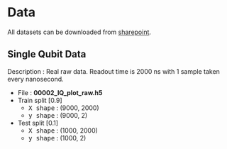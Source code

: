 # Data

All datasets can be downloaded from [sharepoint](https://urldefense.proofpoint.com/v2/url?u=https-3A__purdue0-2Dmy.sharepoint.com_-3Af-3A_g_personal_oyesilyu-5Fpurdue-5Fedu_EuhbLM-2DwFApNiX9Mh5ZMeIEBG3dGqSIPgwN21j5S30nxvQ-3Fe-3DCDc3Xi&d=DwMFAg&c=gRgGjJ3BkIsb5y6s49QqsA&r=3tXuppM5Ux2UBnxU0DCrdSagIS9IpvGOlIFtsYfyWuc&m=5R-PzD5Udxkr2BBA9AYXREVhYselyKDYk_-1g6QMka_dPV3VTCVJe4id5PFOgpLq&s=fUu9yFLybrPN_AYcDhfBiQoXf5RlOAwbo6DmsD3CiqU&e=).

## Single Qubit Data

Description :
Real raw data. Readout time is 2000 ns with 1 sample taken every nanosecond.

* File : **00002_IQ_plot_raw.h5**
* Train split [0.9]
  * <tt>X shape</tt> : (9000, 2000)
  * <tt>y shape</tt> : (9000, 2)
* Test split [0.1]
  * <tt>X shape</tt> : (1000, 2000)
  * <tt>y shape</tt> : (1000, 2)
